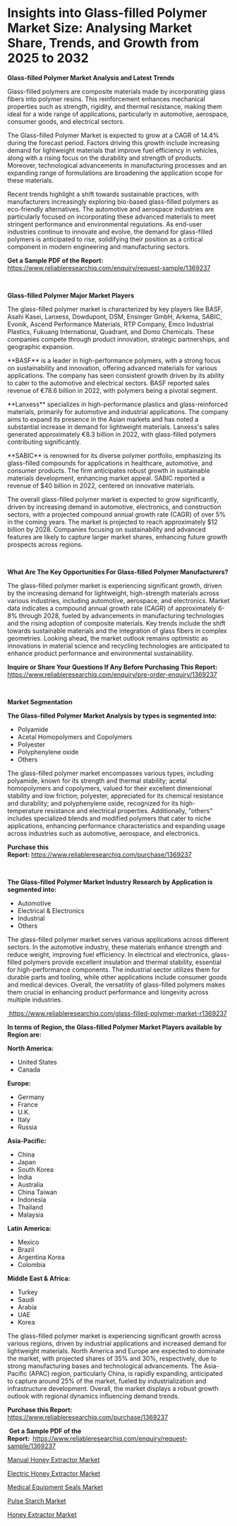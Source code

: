 <p><h1>Insights into Glass-filled Polymer Market Size: Analysing Market Share, Trends, and Growth from 2025 to 2032</h1></p><p><strong>Glass-filled Polymer Market Analysis and Latest Trends</strong></p>
<p><p>Glass-filled polymers are composite materials made by incorporating glass fibers into polymer resins. This reinforcement enhances mechanical properties such as strength, rigidity, and thermal resistance, making them ideal for a wide range of applications, particularly in automotive, aerospace, consumer goods, and electrical sectors.</p><p>The Glass-filled Polymer Market is expected to grow at a CAGR of 14.4% during the forecast period. Factors driving this growth include increasing demand for lightweight materials that improve fuel efficiency in vehicles, along with a rising focus on the durability and strength of products. Moreover, technological advancements in manufacturing processes and an expanding range of formulations are broadening the application scope for these materials.</p><p>Recent trends highlight a shift towards sustainable practices, with manufacturers increasingly exploring bio-based glass-filled polymers as eco-friendly alternatives. The automotive and aerospace industries are particularly focused on incorporating these advanced materials to meet stringent performance and environmental regulations. As end-user industries continue to innovate and evolve, the demand for glass-filled polymers is anticipated to rise, solidifying their position as a critical component in modern engineering and manufacturing sectors.</p></p>
<p><strong>Get a Sample PDF of the Report:&nbsp;</strong> <a href="https://www.reliableresearchiq.com/enquiry/request-sample/1369237?utm_campaign=2310&utm_medium=2&utm_source=Github&utm_content=ia&utm_term=22032025&utm_id=glass-filled-polymer">https://www.reliableresearchiq.com/enquiry/request-sample/1369237</a></p>
<p>&nbsp;</p>
<p><strong>Glass-filled Polymer Major Market Players</strong></p>
<p><p>The glass-filled polymer market is characterized by key players like BASF, Asahi Kasei, Lanxess, Dowdupont, DSM, Ensinger GmbH, Arkema, SABIC, Evonik, Ascend Performance Materials, RTP Company, Emco Industrial Plastics, Fukuang International, Quadrant, and Domo Chemicals. These companies compete through product innovation, strategic partnerships, and geographic expansion.</p><p>**BASF** is a leader in high-performance polymers, with a strong focus on sustainability and innovation, offering advanced materials for various applications. The company has seen consistent growth driven by its ability to cater to the automotive and electrical sectors. BASF reported sales revenue of €78.6 billion in 2022, with polymers being a pivotal segment.</p><p>**Lanxess** specializes in high-performance plastics and glass-reinforced materials, primarily for automotive and industrial applications. The company aims to expand its presence in the Asian markets and has noted a substantial increase in demand for lightweight materials. Lanxess's sales generated approximately €8.3 billion in 2022, with glass-filled polymers contributing significantly.</p><p>**SABIC** is renowned for its diverse polymer portfolio, emphasizing its glass-filled compounds for applications in healthcare, automotive, and consumer products. The firm anticipates robust growth in sustainable materials development, enhancing market appeal. SABIC reported a revenue of $40 billion in 2022, centered on innovative materials.</p><p>The overall glass-filled polymer market is expected to grow significantly, driven by increasing demand in automotive, electronics, and construction sectors, with a projected compound annual growth rate (CAGR) of over 5% in the coming years. The market is projected to reach approximately $12 billion by 2028. Companies focusing on sustainability and advanced features are likely to capture larger market shares, enhancing future growth prospects across regions.</p></p>
<p>&nbsp;</p>
<p><strong>What Are The Key Opportunities For Glass-filled Polymer Manufacturers?</strong></p>
<p><p>The glass-filled polymer market is experiencing significant growth, driven by the increasing demand for lightweight, high-strength materials across various industries, including automotive, aerospace, and electronics. Market data indicates a compound annual growth rate (CAGR) of approximately 6-8% through 2028, fueled by advancements in manufacturing technologies and the rising adoption of composite materials. Key trends include the shift towards sustainable materials and the integration of glass fibers in complex geometries. Looking ahead, the market outlook remains optimistic as innovations in material science and recycling technologies are anticipated to enhance product performance and environmental sustainability.</p></p>
<p><strong>Inquire or Share Your Questions If Any Before Purchasing This Report:</strong> <a href="https://www.reliableresearchiq.com/enquiry/pre-order-enquiry/1369237?utm_campaign=2310&utm_medium=2&utm_source=Github&utm_content=ia&utm_term=22032025&utm_id=glass-filled-polymer">https://www.reliableresearchiq.com/enquiry/pre-order-enquiry/1369237</a></p>
<p>&nbsp;</p>
<p><strong>Market Segmentation</strong></p>
<p><strong>The Glass-filled Polymer Market Analysis by types is segmented into:</strong></p>
<p><ul><li>Polyamide</li><li>Acetal Homopolymers and Copolymers</li><li>Polyester</li><li>Polyphenylene oxide</li><li>Others</li></ul></p>
<p><p>The glass-filled polymer market encompasses various types, including polyamide, known for its strength and thermal stability; acetal homopolymers and copolymers, valued for their excellent dimensional stability and low friction; polyester, appreciated for its chemical resistance and durability; and polyphenylene oxide, recognized for its high-temperature resistance and electrical properties. Additionally, "others" includes specialized blends and modified polymers that cater to niche applications, enhancing performance characteristics and expanding usage across industries such as automotive, aerospace, and electronics.</p></p>
<p><strong>Purchase this Report:&nbsp;</strong><a href="https://www.reliableresearchiq.com/purchase/1369237?utm_campaign=2310&utm_medium=2&utm_source=Github&utm_content=ia&utm_term=22032025&utm_id=glass-filled-polymer">https://www.reliableresearchiq.com/purchase/1369237</a></p>
<p>&nbsp;</p>
<p><strong>The Glass-filled Polymer Market Industry Research by Application is segmented into:</strong></p>
<p><ul><li>Automotive</li><li>Electrical & Electronics</li><li>Industrial</li><li>Others</li></ul></p>
<p><p>The glass-filled polymer market serves various applications across different sectors. In the automotive industry, these materials enhance strength and reduce weight, improving fuel efficiency. In electrical and electronics, glass-filled polymers provide excellent insulation and thermal stability, essential for high-performance components. The industrial sector utilizes them for durable parts and tooling, while other applications include consumer goods and medical devices. Overall, the versatility of glass-filled polymers makes them crucial in enhancing product performance and longevity across multiple industries.</p></p>
<p><a href="https://www.reliableresearchiq.com/glass-filled-polymer-market-r1369237?utm_campaign=2310&utm_medium=2&utm_source=Github&utm_content=ia&utm_term=22032025&utm_id=glass-filled-polymer">&nbsp;https://www.reliableresearchiq.com/glass-filled-polymer-market-r1369237</a></p>
<p><strong>In terms of Region, the Glass-filled Polymer Market Players available by Region are:</strong></p>
<p>
    <p> <strong> North America: </strong>
        <ul>
            <li>United States</li>
            <li>Canada</li>
        </ul>
        </p> 
    <p> <strong> Europe: </strong>
        <ul>
            <li>Germany</li>
            <li>France</li>
            <li>U.K.</li>
            <li>Italy</li>
            <li>Russia</li>
        </ul>
        </p> 
    <p> <strong> Asia-Pacific: </strong>
        <ul>
            <li>China</li>
            <li>Japan</li>
            <li>South Korea</li>
            <li>India</li>
            <li>Australia</li>
            <li>China Taiwan</li>
            <li>Indonesia</li>
            <li>Thailand</li>
            <li>Malaysia</li>
        </ul>
        </p> 
    <p> <strong> Latin America: </strong>
        <ul>
            <li>Mexico</li>
            <li>Brazil</li>
            <li>Argentina Korea</li>
            <li>Colombia</li>
        </ul>
        </p> 
    <p> <strong> Middle East & Africa: </strong>
        <ul>
            <li>Turkey</li>
            <li>Saudi</li>
            <li>Arabia</li>
            <li>UAE</li>
            <li>Korea</li>
        </ul>
    </p>
    </p>
<p><p>The glass-filled polymer market is experiencing significant growth across various regions, driven by industrial applications and increased demand for lightweight materials. North America and Europe are expected to dominate the market, with projected shares of 35% and 30%, respectively, due to strong manufacturing bases and technological advancements. The Asia-Pacific (APAC) region, particularly China, is rapidly expanding, anticipated to capture around 25% of the market, fueled by industrialization and infrastructure development. Overall, the market displays a robust growth outlook with regional dynamics influencing demand trends.</p></p>
<p><strong>Purchase this Report: </strong><a href="https://www.reliableresearchiq.com/purchase/1369237?utm_campaign=2310&utm_medium=2&utm_source=Github&utm_content=ia&utm_term=22032025&utm_id=glass-filled-polymer">https://www.reliableresearchiq.com/purchase/1369237</a></p>
<p>&nbsp;<strong>Get a Sample PDF of the Report:&nbsp;&nbsp;</strong><a href="https://www.reliableresearchiq.com/enquiry/request-sample/1369237?utm_campaign=2310&utm_medium=2&utm_source=Github&utm_content=ia&utm_term=22032025&utm_id=glass-filled-polymer">https://www.reliableresearchiq.com/enquiry/request-sample/1369237</a></p>
<p><strong></strong></p>
<p><p><a href="https://www.linkedin.com/pulse/manual-honey-extractor-market-trends-focusing-insight-forecast-btpqf?utm_campaign=2310&utm_medium=2&utm_source=Github&utm_content=ia&utm_term=22032025&utm_id=glass-filled-polymer">Manual Honey Extractor Market</a></p><p><a href="https://www.linkedin.com/pulse/factors-affecting-electric-honey-extractormarket-growth-q8qgf?utm_campaign=2310&utm_medium=2&utm_source=Github&utm_content=ia&utm_term=22032025&utm_id=glass-filled-polymer">Electric Honey Extractor Market</a></p><p><a href="https://github.com/janustabarf2/Market-Research-Report-List-1/blob/main/medical-equipment-seals-market.md?utm_campaign=2310&utm_medium=2&utm_source=Github&utm_content=ia&utm_term=22032025&utm_id=glass-filled-polymer">Medical Equipment Seals Market</a></p><p><a href="https://github.com/calizlewin2f/Market-Research-Report-List-1/blob/main/pulse-starch-market.md?utm_campaign=2310&utm_medium=2&utm_source=Github&utm_content=ia&utm_term=22032025&utm_id=glass-filled-polymer">Pulse Starch Market</a></p><p><a href="https://www.linkedin.com/pulse/honey-extractor-market-size-analysis-2025-2032-projected-tj7of?utm_campaign=2310&utm_medium=2&utm_source=Github&utm_content=ia&utm_term=22032025&utm_id=glass-filled-polymer">Honey Extractor Market</a></p></p>